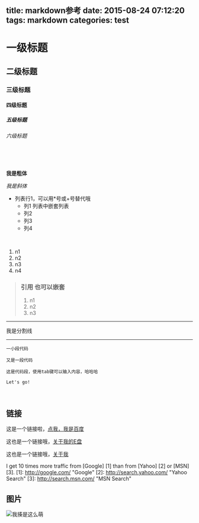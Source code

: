 title: markdown参考
date: 2015-08-24 07:12:20
tags: markdown
categories: test
---
# 一级标题
## 二级标题
<!--more-->
### 三级标题
#### 四级标题
##### 五级标题
###### 六级标题

<br/>
<br/>



**我是粗体**


*我是斜体*


* 列表行1，可以用*号或+号替代哦
	+ 列1 列表中嵌套列表
	+ 列2
	+ 列3
	+ 列4

<br/>

1. n1
2. n2
3. n3
4. n4


>### 引用 也可以嵌套
>1. n1
>2. n2
>3. n3


---
我是分割线
***


``一小段代码``
```
又是一段代码
```


	这是代码段，使用tab键可以输入内容，哈哈哈

	Let's go!

<br/>


## 链接
这是一个链接啦，[点我，我是百度](http://www.baidu.com)

这也是一个链接哦，[关于我的E盘](E:\DBA)

这也是一个链接哦，[关于我][id1]

[id1]: http://bestvivi.com "哈哈"


I get 10 times more traffic from [Google] [1] than from [Yahoo] [2] or [MSN] [3].
[1]: http://google.com/        "Google"
[2]: http://search.yahoo.com/  "Yahoo Search"
[3]: http://search.msn.com/    "MSN Search"


## 图片
![我揍是这么萌](http://7xav4c.com1.z0.glb.clouddn.com/haha.gif)
